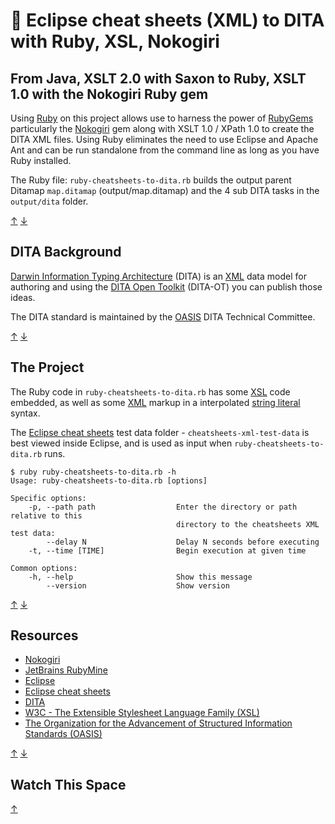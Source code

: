 # 📄 Eclipse cheat sheets (XML) to DITA with Ruby, XSL, Nokogiri

## From Java, XSLT 2.0 with Saxon to Ruby, XSLT 1.0 with the Nokogiri Ruby gem

Using
[Ruby](http://www.iso.org/iso/iso_catalogue/catalogue_tc/catalogue_detail.htm?csnumber=59579)
on this project allows use to harness the power of
[RubyGems](https://rubygems.org/) particularly the
[Nokogiri](http://www.nokogiri.org/) gem along with XSLT 1.0 / XPath 1.0 to
create the DITA XML files. Using Ruby eliminates the need to use Eclipse and
Apache Ant and can be run standalone from the command line as long as you have
Ruby installed.

The Ruby file: `ruby-cheatsheets-to-dita.rb` builds the output parent Ditamap
`map.ditamap` (output/map.ditamap) and the 4 sub DITA tasks in the `output/dita`
folder.

[&#8593;](<#eclipse-cheat-sheets-(xml)-to-dita-with-ruby-xsl-nokogiri>)
[&#8595;](#watch-this-space)

## DITA Background

[Darwin Information Typing Architecture](https://en.wikipedia.org/wiki/Darwin_Information_Typing_Architecture)
(DITA) is an [XML](https://en.wikipedia.org/wiki/XML) data model for authoring
and using the [DITA Open Toolkit](http://www.dita-ot.org/) (DITA-OT) you can
publish those ideas.

The DITA standard is maintained by the [OASIS](https://www.oasis-open.org/) DITA
Technical Committee.

[&#8593;](<#eclipse-cheat-sheets-(xml)-to-dita-with-ruby-xsl-nokogiri>)
[&#8595;](#watch-this-space)

## The Project

The Ruby code in `ruby-cheatsheets-to-dita.rb` has some
[XSL](https://en.wikipedia.org/wiki/XSL) code embedded, as well as some
[XML](https://en.wikipedia.org/wiki/XML) markup in a interpolated
[string literal](http://ruby-doc.org/core-2.2.0/doc/syntax/literals_rdoc.html)
syntax.

The
[Eclipse cheat sheets](https://www.oracle.com/technical-resources/articles/enterprise-architecture/eclipse-cheat-sheets.html)
test data folder - `cheatsheets-xml-test-data` is best viewed inside Eclipse,
and is used as input when `ruby-cheatsheets-to-dita.rb` runs.

```
$ ruby ruby-cheatsheets-to-dita.rb -h
Usage: ruby-cheatsheets-to-dita.rb [options]

Specific options:
    -p, --path path                  Enter the directory or path relative to this
                                     directory to the cheatsheets XML test data:
        --delay N                    Delay N seconds before executing
    -t, --time [TIME]                Begin execution at given time

Common options:
    -h, --help                       Show this message
        --version                    Show version
```

[&#8593;](<#eclipse-cheat-sheets-(xml)-to-dita-with-ruby-xsl-nokogiri>)
[&#8595;](#watch-this-space)

## Resources

- [Nokogiri](http://www.nokogiri.org/)
- [JetBrains RubyMine](https://www.jetbrains.com/ruby/)
- [Eclipse](https://eclipse.org/)
- [Eclipse cheat sheets](https://www.oracle.com/technical-resources/articles/enterprise-architecture/eclipse-cheat-sheets.html)
- [DITA](https://en.wikipedia.org/wiki/Darwin_Information_Typing_Architecture)
- [W3C - The Extensible Stylesheet Language Family (XSL)](http://www.w3.org/Style/XSL/)
- [The Organization for the Advancement of Structured Information Standards (OASIS)](<https://en.wikipedia.org/wiki/OASIS_(organization)>)

[&#8593;](<#eclipse-cheat-sheets-(xml)-to-dita-with-ruby-xsl-nokogiri>)
[&#8595;](#watch-this-space)

## Watch This Space

[&#8593;](<#eclipse-cheat-sheets-(xml)-to-dita-with-ruby-xsl-nokogiri>)
